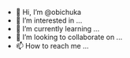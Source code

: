 - 👋 Hi, I’m @obichuka
- 👀 I’m interested in ...
- 🌱 I’m currently learning ...
- 💞️ I’m looking to collaborate on ...
- 📫 How to reach me ...

<!---
obichuka/obichuka is a ✨ special ✨ repository because its `README.md` (this file) appears on your GitHub profile.
You can click the Preview link to take a look at your changes.
--->
